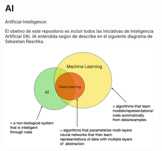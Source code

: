 # AI
Artificial Intelligence:

El obetivo de este repositorio es incluir todos las iniciativas de Inteligencia Artificial (IA). IA entendida según de describe en el siguiente diagrama de Sebastian Raschka.

<img src="IA.png">



